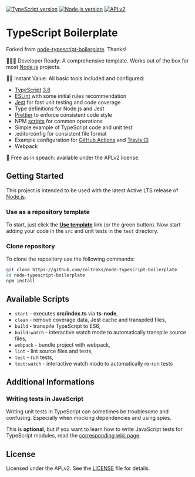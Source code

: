 [![TypeScript version][ts-badge]][typescript-38]
[![Node.js version][nodejs-badge]][nodejs]
[![APLv2][license-badge]][LICENSE]

# TypeScript Boilerplate

Forked from [node-typescript-boilerplate](https://github.com/jsynowiec/node-typescript-boilerplate). Thanks!

👩🏻‍💻 Developer Ready: A comprehensive template. Works out of the box for most [Node.js][nodejs] projects.

🏃🏽 Instant Value: All basic tools included and configured:

+ [TypeScript][typescript] [3.8][typescript-38]
+ [ESLint][eslint] with some initial rules recommendation
+ [Jest][jest] for fast unit testing and code coverage
+ Type definitions for Node.js and Jest
+ [Prettier][prettier] to enforce consistent code style
+ NPM [scripts](#available-scripts) for common operations
+ Simple example of TypeScript code and unit test
+ .editorconfig for consistent file format
+ Example configuration for [GitHub Actions][gh-actions] and [Travis CI][travis]
+ Webpack

🤲 Free as in speach: available under the APLv2 license.

## Getting Started

This project is intended to be used with the latest Active LTS release of [Node.js][nodejs].

### Use as a repository template

To start, just click the **[Use template][repo-template-action]** link (or the green button). Now start adding your code in the `src` and unit tests in the `test` directory.

### Clone repository

To clone the repository use the following commands:

```sh
git clone https://github.com/zoltraks/node-typescript-boilerplate
cd node-typescript-boilerplate
npm install
```

## Available Scripts

+ `start` - executes **src/index.ts** via **ts-node**,
+ `clean` - remove coverage data, Jest cache and transpiled files,
+ `build` - transpile TypeScript to ES6,
+ `build:watch` - interactive watch mode to automatically transpile source files,
+ `webpack` - bundle project with webpack,
+ `lint` - lint source files and tests,
+ `test` - run tests,
+ `test:watch` - interactive watch mode to automatically re-run tests

## Additional Informations

### Writing tests in JavaScript

Writing unit tests in TypeScript can sometimes be troublesome and confusing. Especially when mocking dependencies and using spies.

This is **optional**, but if you want to learn how to write JavaScript tests for TypeScript modules, read the [corresponding wiki page][wiki-js-tests].

## License

Licensed under the APLv2. See the [LICENSE](LICENSE.txt) file for details.

[ts-badge]: https://img.shields.io/badge/TypeScript-3.8-blue.svg
[nodejs-badge]: https://img.shields.io/badge/Node.js->=%2012.13-blue.svg
[nodejs]: https://nodejs.org/dist/latest-v12.x/docs/api/
[travis-badge]: https://travis-ci.org/jsynowiec/node-typescript-boilerplate.svg?branch=master
[travis-ci]: https://travis-ci.org/jsynowiec/node-typescript-boilerplate
[gha-badge]: https://img.shields.io/endpoint.svg?url=https%3A%2F%2Factions-badge.atrox.dev%2Fjsynowiec%2Fnode-typescript-boilerplate%2Fbadge&style=flat
[gha-ci]: https://github.com/jsynowiec/node-typescript-boilerplate/actions
[typescript]: https://www.typescriptlang.org/
[typescript-38]: https://www.typescriptlang.org/docs/handbook/release-notes/typescript-3-8.html
[license-badge]: https://img.shields.io/badge/license-APLv2-blue.svg
[license]: https://github.com/jsynowiec/node-typescript-boilerplate/blob/master/LICENSE

[jest]: https://facebook.github.io/jest/
[eslint]: https://github.com/eslint/eslint
[wiki-js-tests]: https://github.com/jsynowiec/node-typescript-boilerplate/wiki/Unit-tests-in-plain-JavaScript
[prettier]: https://prettier.io
[gh-actions]: https://github.com/features/actions
[travis]: https://travis-ci.org

[repo-template-action]: https://github.com/jsynowiec/node-typescript-boilerplate/generate
